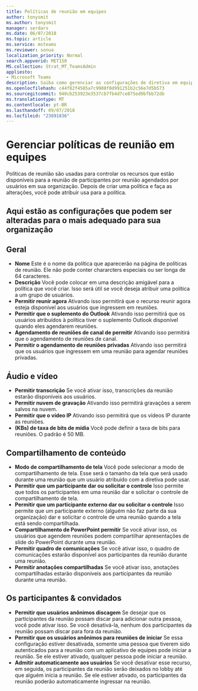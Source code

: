 ```yaml
---
title: Políticas de reunião em equipes
author: tonysmit
ms.author: tonysmit
manager: serdars
ms.date: 06/07/2018
ms.topic: article
ms.service: msteams
ms.reviewer: sonua
localization_priority: Normal
search.appverid: MET150
MS.collection: Strat_MT_TeamsAdmin
appliesto:
- Microsoft Teams
description: Saiba como gerenciar as configurações de diretiva em equipes de reunião.
ms.openlocfilehash: c44f82f4585a7c9908f0d991251b2c56e7d5b573
ms.sourcegitcommit: 940cb253923e3537cb7fb4d7ce875ed9bfbb72db
ms.translationtype: MT
ms.contentlocale: pt-BR
ms.lasthandoff: 09/07/2018
ms.locfileid: "23891836"
---
```

# <a name="manage-meeting-policies-in-teams"></a>Gerenciar políticas de reunião em equipes

Políticas de reunião são usadas para controlar os recursos que estão disponíveis para a reunião de participantes por reunião agendados por usuários em sua organização. Depois de criar uma política e faça as alterações, você pode atribuir usa para a política. 

## <a name="here-are-the-settings-you-can-change-to-fit-your-organization"></a>Aqui estão as configurações que podem ser alteradas para o mais adequado para sua organização
<a name="bkgeneral"> </a>

## <a name="general"></a>Geral
   - **Nome** Este é o nome da política que aparecerão na página de políticas de reunião. Ele não pode conter chararcters especiais ou ser longa de 64 caracteres.
   - **Descrição** Você pode colocar em uma descrição amigável para a política que você criar. Isso será útil se você deseja atribuir uma política a um grupo de usuários.
   - **Permitir reunir agora** Ativando isso permitirá que o recurso reunir agora esteja disponível aos usuários que ingressem em reuniões.
   - **Permitir que o suplemento do Outlook** Ativando isso permitirá que os usuários atribuídos à política tiver o suplemento Outlook disponível quando eles agendarem reuniões.
   - **Agendamento de reuniões de canal de permitir** Ativando isso permitirá que o agendamento de reuniões de canal.
   - **Permitir o agendamento de reuniões privadas** Ativando isso permitirá que os usuários que ingressem em uma reunião para agendar reuniões privadas.

<a name="bkaudioandvideo"> </a>

## <a name="audio--video"></a>Áudio e vídeo
   - **Permitir transcrição** Se você ativar isso, transcrições da reunião estarão disponíveis aos usuários.
   - **Permitir nuvem de gravação** Ativando isso permitirá gravações a serem salvos na nuvem.
   - **Permitir que o vídeo IP** Ativando isso permitirá que os vídeos IP durante as reuniões.
   - **(KBs) de taxa de bits de mídia** Você pode definir a taxa de bits para reuniões. O padrão é 50 MB.

<a name="bkcontentsharing"> </a>

## <a name="content-sharing"></a>Compartilhamento de conteúdo
   - **Modo de compartilhamento de tela** Você pode selecionar a modo de compartilhamento de tela. Esse será o tamanho da tela que será usado durante uma reunião que um usuário atribuído com a diretiva pode usar.
   - **Permitir que um participante dar ou solicitar o controle** Isso permite que todos os participantes em uma reunião dar e solicitar o controle de compartilhamento de tela.
   - **Permitir que um participante externo dar ou solicitar o controle** Isso permite que um participante externo (alguém não faz parte da sua organização) dar e solicitar o controle de uma reunião quando a tela está sendo compartilhada.
   - **Compartilhamento de PowerPoint permitir** Se você ativar isso, os usuários que agendem reuniões podem compartilhar apresentações de slide do PowerPoint durante uma reunião.
   - **Permitir quadro de comunicações** Se você ativar isso, o quadro de comunicações estarão disponível aos participantes da reunião durante uma reunião.
   - **Permitir anotações compartilhadas** Se você ativar isso, anotações compartilhadas estarão disponíveis aos participantes da reunião durante uma reunião.

<a name="bkparticipantsandguests"> </a>

## <a name="participants--guests"></a>Os participantes & convidados
   - **Permitir que usuários anônimos discagem** Se desejar que os participantes da reunião possam discar para adicionar outra pessoa, você pode ativar isso. Se você desativá-la, nenhum dos participantes da reunião possam discar para fora da reunião.
   - **Permitir que os usuários anônimos para reuniões de iniciar** Se essa configuração estiver desativada, somente uma pessoa que tiverem sido autenticados para a reunião com um aplicativo de equipes pode iniciar a reunião. Se ele estiver ativado, qualquer pessoa pode iniciar a reunião.
   - **Admitir automaticamente aos usuários** Se você desativar esse recurso, em seguida, os participantes da reunião serão deixados no lobby até que alguém inicia a reunião. Se ele estiver ativado, os participantes da reunião poderão automaticamente ingressar na reunião.



